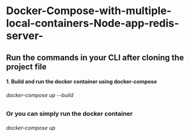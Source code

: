 # Docker-Compose-with-multiple-local-containers-Node-app-redis-server-

## Run the commands in your CLI after cloning the project file

#### 1. Build and run the docker container using docker-compose 
###### docker-compose up --build
### Or you can simply run the docker container
###### docker-compose up
